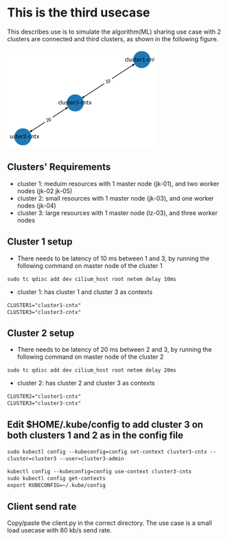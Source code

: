 # This is the third usecase
This describes use is to simulate the algorithm(ML) sharing use case with 2 clusters are connected and third clusters, as shown in the following figure.


![Implementation](https://github.com/epi-project/EPIF-Configurations/blob/main/usecaseC/download%20(3).png)


## Clusters' Requirements
- cluster 1: meduim resources with 1 master node (jk-01), and two worker nodes (jk-02 jk-05)
- cluster 2: small resources with 1 master node (jk-03), and one worker nodes (jk-04)
- cluster 3: large resources with 1 master node (lz-03), and three worker nodes

## Cluster 1 setup 
- There needs to be latency of 10 ms between 1 and 3, by running the following command on master node of the cluster 1
 ```shell
sudo tc qdisc add dev cilium_host root netem delay 10ms
```
- cluster 1: has cluster 1 and cluster 3 as contexts
 ```shell
CLUSTER1="cluster1-cntx"
CLUSTER3="cluster3-cntx"
```
## Cluster 2 setup 
- There needs to be latency of 20 ms between 2 and 3, by running the following command on master node of the cluster 2
 ```shell
sudo tc qdisc add dev cilium_host root netem delay 20ms
```
- cluster 2: has cluster 2 and cluster 3 as contexts
 ```shell
CLUSTER2="cluster1-cntx"
CLUSTER3="cluster3-cntx"
```
## Edit $HOME/.kube/config to add cluster 3 on both clusters 1 and 2 as in the config file
 ```shell
sudo kubectl config --kubeconfig=config set-context cluster3-cntx --cluster=cluster3 --user=cluster3-admin
```
 ```shell
kubectl config --kubeconfig=config use-context cluster3-cntx
sudo kubectl config get-contexts
export KUBECONFIG=~/.kube/config
```
## Client send rate
Copy/paste the client.py in the correct directory. The use case is a small load usecase with 80 kb/s send rate. 
